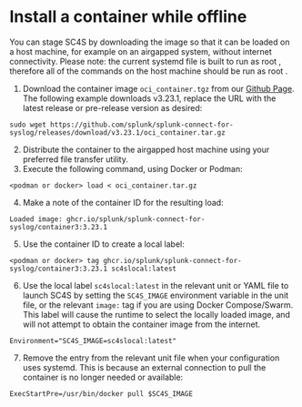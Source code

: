 # Install a container while offline

You can stage SC4S by downloading the image so that it can be loaded on a
host machine, for example on an airgapped system, without internet connectivity.
Please  note:  the current systemd file is built to run as root ,  therefore all of the commands on the host machine  should be  run  as root .

1. Download the container image ``oci_container.tgz`` from our [Github Page](https://github.com/splunk/splunk-connect-for-syslog/releases). The following example downloads v3.23.1, replace the URL with the latest release or pre-release version as desired:

```
sudo wget https://github.com/splunk/splunk-connect-for-syslog/releases/download/v3.23.1/oci_container.tar.gz
```

2. Distribute the container to the airgapped host machine using your preferred file transfer utility.
3. Execute the following command, using Docker or Podman:

```
<podman or docker> load < oci_container.tar.gz
```

4. Make a note of the container ID for the resulting load:

```
Loaded image: ghcr.io/splunk/splunk-connect-for-syslog/container3:3.23.1
```

5. Use the container ID to create a local label:
```
<podman or docker> tag ghcr.io/splunk/splunk-connect-for-syslog/container3:3.23.1 sc4slocal:latest
```

6. Use the local label `sc4slocal:latest` in the relevant unit or YAML file to launch SC4S by setting the `SC4S_IMAGE` environment variable in the unit file, or the relevant `image:` tag if you are using Docker Compose/Swarm. This label will cause the runtime to select the locally loaded image, and will not attempt to obtain the container image from the internet.

```
Environment="SC4S_IMAGE=sc4slocal:latest"
```
7. Remove the entry from the relevant unit file when your configuration uses systemd. This is because an external connection to pull the container is no longer needed or available:

```
ExecStartPre=/usr/bin/docker pull $SC4S_IMAGE
```
